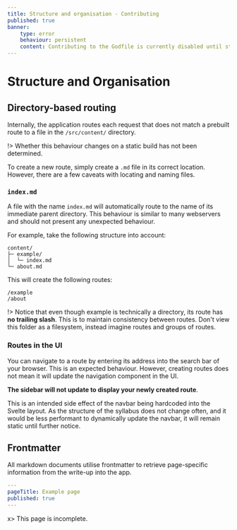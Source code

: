 ```yaml
---
title: Structure and organisation - Contributing
published: true
banner:
    type: error
    behaviour: persistent
    content: Contributing to the Godfile is currently disabled until stable release.
---
```



# Structure and Organisation


## Directory-based routing

Internally, the application routes each request that does not match a prebuilt route to a file in the `/src/content/` directory.

!> Whether this behaviour changes on a static build has not been determined.

To create a new route, simply create a `.md` file in its correct location. However, there are a few caveats with locating and naming files.


### `index.md`

A file with the name `index.md` will automatically route to the name of its immediate parent directory. This behaviour is similar to many webservers and should not present any unexpected behaviour.

For example, take the following structure into account:

```text
content/
├─ example/
│  └─ index.md
└─ about.md
```

This will create the following routes:

```text
/example
/about
```

!> Notice that even though example is technically a directory, its route has **no trailing slash**. This is to maintain consistency between routes. Don't view this folder as a filesystem, instead imagine routes and groups of routes.


### Routes in the UI

You can navigate to a route by entering its address into the search bar of your browser. This is an expected behaviour. However, creating routes does not mean it will update the navigation component in the UI.

**The sidebar will __not__ update to display your newly created route**.

This is an intended side effect of the navbar being hardcoded into the Svelte layout. As the structure of the syllabus does not change often, and it would be less performant to dynamically update the navbar, it will remain static until further notice.


## Frontmatter

All markdown documents utilise frontmatter to retrieve page-specific information from the write-up into the app.

```yaml
---
pageTitle: Example page
published: true
---
```

x> This page is incomplete.